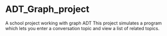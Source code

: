 # ADT_Graph_project
A school project working with graph ADT
This project simulates a program which lets you enter 
a conversation topic and view a list of related topics.

